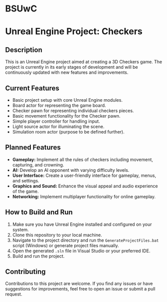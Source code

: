 # BSUwC

# Unreal Engine Project: Checkers

## Description

This is an Unreal Engine project aimed at creating a 3D Checkers game. The project is currently in its early stages of development and will be continuously updated with new features and improvements. 

## Current Features

* Basic project setup with core Unreal Engine modules.
* Board actor for representing the game board.
* Checker pawn for representing individual checkers pieces.
* Basic movement functionality for the Checker pawn.
* Simple player controller for handling input.
* Light source actor for illuminating the scene.
* Simulation room actor (purpose to be defined further).

## Planned Features

* **Gameplay:** Implement all the rules of checkers including movement, capturing, and crowning.
* **AI:** Develop an AI opponent with varying difficulty levels.
* **User Interface:** Create a user-friendly interface for gameplay, menus, and settings.
* **Graphics and Sound:** Enhance the visual appeal and audio experience of the game.
* **Networking:** Implement multiplayer functionality for online gameplay.

## How to Build and Run

1. Make sure you have Unreal Engine installed and configured on your system.
2. Clone this repository to your local machine.
3. Navigate to the project directory and run the `GenerateProjectFiles.bat` script (Windows) or generate project files manually.
4. Open the generated `.sln` file in Visual Studio or your preferred IDE.
5. Build and run the project.

## Contributing

Contributions to this project are welcome. If you find any issues or have suggestions for improvements, feel free to open an issue or submit a pull request.

